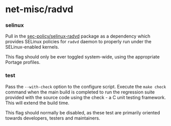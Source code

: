# net-misc/radvd

### selinux
Pull in the [sec-policy/selinux-radvd](../sec-policy/selinux-radvd.md) package as a dependency which provides SELinux policies for `radvd` daemon to properly run under the SELinux-enabled kernels.

This flag should only be ever toggled system-wide, using the appropriate Portage profiles.

### test
Pass the `--with-check` option to the configure script. Execute the `make check` command when the main build is completed to run the regression suite provided with the source code using the check - a C unit testing framework. This will extend the build time.

This flag should normally be disabled, as these test are primarily oriented towards developers, testers and maintainers.
